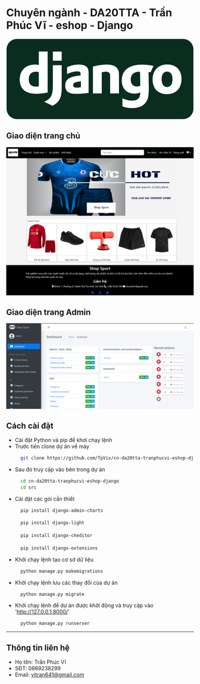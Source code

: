 # Chuyên ngành - DA20TTA - Trần Phúc Vĩ - eshop - Django
![](src/app/static/app/images/django-logo-big.jpg)
## Giao diện trang chủ
![](src/app/static/app/images/trangchu.png)
## Giao diện trang Admin
![](src/app/static/app/images/admin.png)
## Cách cài đặt
- Cài đặt Python và pip để khơi chạy lệnh
- Trước tiên clone dự án về máy
  ```bash
    git clone https://github.com/TpVix/cn-da20tta-tranphucvi-eshop-django.git
  ```
- Sau đó truy cập vào bên trong dự án
  ```bash
    cd cn-da20tta-tranphucvi-eshop-django
    cd src
  ```
- Cài đặt các gói cần thiết
  ```bash
    pip install django-admin-charts

    pip install django-light

    pip install django-ckeditor
    
    pip install django-extensions
  ```
- Khởi chạy lệnh tạo cơ sở dữ liệu
  ```bash
    python manage.py makemigrations
  ```
- Khởi chạy lệnh lưu các thay đổi của dự án
  ```bash
    python manage.py migrate
  ```
- Khởi chạy lệnh để dự án được khởi động và truy cập vào 'http://127.0.0.1:8000/'
  ```bash
    python manage.py runserver
  ```
***
## Thông tin liên hệ
- Họ tên: Trần Phúc Vĩ
- SĐT: 0869238299
- Email: vitran641@gmail.com
